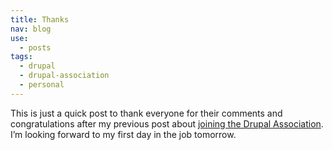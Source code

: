 ```yaml
---
title: Thanks
nav: blog
use:
  - posts
tags:
  - drupal
  - drupal-association
  - personal
---
```

This is just a quick post to thank everyone for their comments and congratulations after my previous post about [joining the Drupal Association](/blog/drupal-association). I’m looking forward to my first day in the job tomorrow.
